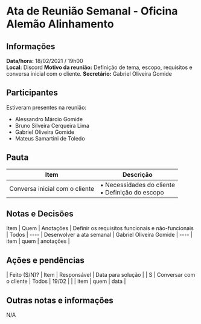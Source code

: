 # Ata de Reunião Semanal - Oficina Alemão Alinhamento

## Informações
**Data/hora:** 18/02/2021 / 19h00  
**Local:** Discord
**Motivo da reunião:** Definição de tema, escopo, requisitos e conversa inicial com o cliente.
**Secretário:** Gabriel Oliveira Gomide 

## Participantes
Estiveram presentes na reunião:
- Alessandro Márcio Gomide
- Bruno Silveira Cerqueira Lima
- Gabriel Oliveira Gomide
- Mateus Samartini de Toledo

## Pauta

Item | Descrição
---- | ----
Conversa inicial com o cliente | • Necessidades do cliente <br> • Definição do escopo <br> 

## Notas e Decisões
Item | Quem | Anotações |
Definir os requisitos funcionais e não-funcionais | Todos | ---- |
Desenvolver a ata semanal | Gabriel Oliveira Gomide | ---- |
item | quem | anotações |

## Ações e pendências
| Feito (S/N)? | Item | Responsável | Data para solução |
| S | Conversar com o cliente | Todos | 19/02 |
| | item | quem | data |

## Outras notas e informações
N/A

